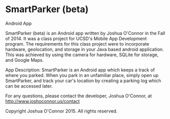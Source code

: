 # SmartParker (beta)
Android App

SmartParker (beta) is an Android app written by Joshua O'Connor in the Fall of 2014.  It was a class project for UCSD's Mobile App Development program.  The requirements for this class project were to incorporate hardware, geolocation, and storage in your Java based android application.  This was achieved by using the camera for hardware, SQLite for storage, and Google Maps.  

App Description:
SmartParker is an Android app which keeps a track of where you parked.  When you park in an unfamiliar place, simply open up SmartParker, and track your car's location by creating a parking log which can be accessed later.


For any questions, please contact the developer, Joshua O'Connor, at http://www.joshoconnor.us/contact

Copyright Joshua O'Connor 2015.  All rights reserved.
